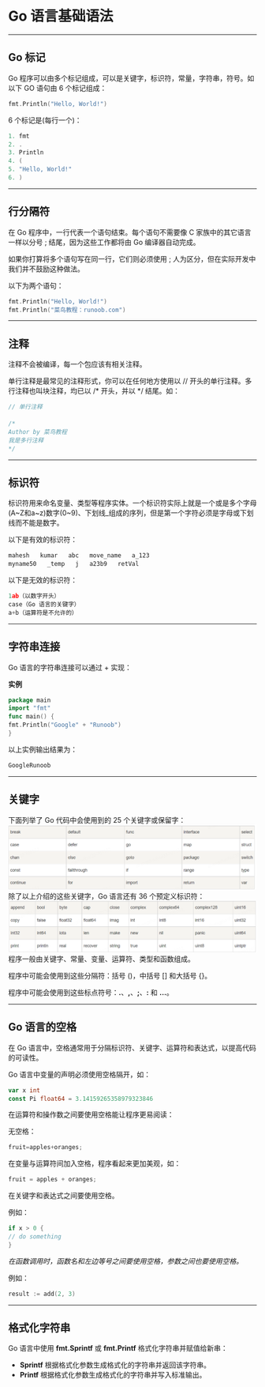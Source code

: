 # Go 语言基础语法

---
## Go 标记
Go 程序可以由多个标记组成，可以是关键字，标识符，常量，字符串，符号。如以下 GO 语句由 6 个标记组成：
```go
fmt.Println("Hello, World!")
```

6 个标记是(每行一个)：
```go
1. fmt
2. .
3. Println
4. (
5. "Hello, World!"
6. )
```
---
## 行分隔符
在 Go 程序中，一行代表一个语句结束。每个语句不需要像 C 家族中的其它语言一样以分号 ; 结尾，因为这些工作都将由 Go 编译器自动完成。

如果你打算将多个语句写在同一行，它们则必须使用 ; 人为区分，但在实际开发中我们并不鼓励这种做法。

以下为两个语句：
```go
fmt.Println("Hello, World!")
fmt.Println("菜鸟教程：runoob.com")
```

---
## 注释
注释不会被编译，每一个包应该有相关注释。

单行注释是最常见的注释形式，你可以在任何地方使用以 // 开头的单行注释。多行注释也叫块注释，均已以 /* 开头，并以 */ 结尾。如：
```go
// 单行注释

/*
Author by 菜鸟教程
我是多行注释
*/
```

---
## 标识符
标识符用来命名变量、类型等程序实体。一个标识符实际上就是一个或是多个字母(A~Z和a~z)数字(0~9)、下划线_组成的序列，但是第一个字符必须是字母或下划线而不能是数字。

以下是有效的标识符：
```go
mahesh   kumar   abc   move_name   a_123
myname50   _temp   j   a23b9   retVal
```

以下是无效的标识符：
```go
1ab（以数字开头）
case（Go 语言的关键字）
a+b（运算符是不允许的）
```

---
## 字符串连接
Go 语言的字符串连接可以通过 + 实现：

**实例**
```go
package main
import "fmt"
func main() {
fmt.Println("Google" + "Runoob")
}
```

以上实例输出结果为：
```go
GoogleRunoob
```

---

## 关键字
下面列举了 Go 代码中会使用到的 25 个关键字或保留字：
![img.png](img.png)
除了以上介绍的这些关键字，Go 语言还有 36 个预定义标识符：
![img_1.png](img_1.png)
程序一般由关键字、常量、变量、运算符、类型和函数组成。

程序中可能会使用到这些分隔符：括号 ()，中括号 [] 和大括号 {}。

程序中可能会使用到这些标点符号：**.**、**,**、**;**、**:** 和 **…**。

---
## Go 语言的空格
在 Go 语言中，空格通常用于分隔标识符、关键字、运算符和表达式，以提高代码的可读性。

Go 语言中变量的声明必须使用空格隔开，如：
```go
var x int
const Pi float64 = 3.14159265358979323846
```
在运算符和操作数之间要使用空格能让程序更易阅读：

无空格：
```go
fruit=apples+oranges;
```

在变量与运算符间加入空格，程序看起来更加美观，如：
```go
fruit = apples + oranges;
```

在关键字和表达式之间要使用空格。

例如：
```go
if x > 0 {
// do something
}
```

*在函数调用时，函数名和左边等号之间要使用空格，参数之间也要使用空格。*

例如：
```go
result := add(2, 3)
```

---
## 格式化字符串
Go 语言中使用 **fmt.Sprintf** 或 **fmt.Printf** 格式化字符串并赋值给新串：

* **Sprintf** 根据格式化参数生成格式化的字符串并返回该字符串。
* **Printf** 根据格式化参数生成格式化的字符串并写入标准输出。